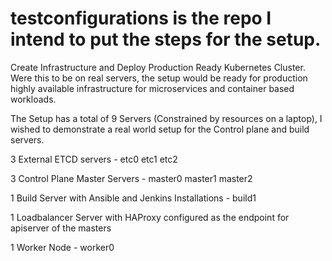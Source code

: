 # testconfigurations is the repo I intend to put the steps for the setup.
Create Infrastructure and Deploy Production Ready Kubernetes Cluster. Were this to be on real servers, the setup would be ready for production highly available infrastructure for microservices and container based workloads.

The Setup has a total of 9 Servers (Constrained by resources on a laptop), I wished to demonstrate a real world setup for the Control plane and build servers. 

3 External ETCD servers - etc0 etc1 etc2

3 Control Plane Master Servers - master0 master1 master2

1 Build Server with Ansible and Jenkins Installations - build1

1 Loadbalancer Server with HAProxy configured as the endpoint for apiserver of the masters

1 Worker Node - worker0

